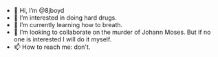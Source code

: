 - 👋 Hi, I’m @8jboyd
- 👀 I’m interested in doing hard drugs.
- 🌱 I’m currently learning how to breath.
- 💞️ I’m looking to collaborate on the murder of Johann Moses. But if no one is interested I will do it myself. 
- 📫 How to reach me: don't.

<!---
8jboyd/8jboyd is a ✨ special ✨ repository because its `README.md` (this file) appears on your GitHub profile.
You can click the Preview link to take a look at your changes.
--->
